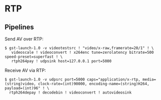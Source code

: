 # RTP

## Pipelines

Send AV over RTP:
```shell
$ gst-launch-1.0 -v videotestsrc ! "video/x-raw,framerate=20/1" ! \
   videoscale ! videoconvert ! x264enc tune=zerolatency bitrate=500 speed-preset=superfast ! \
   rtph264pay ! udpsink host=127.0.0.1 port=5000
```

Receive AV via RTP:
```shell
$ gst-launch-1.0 -v udpsrc port=5000 caps="application/x-rtp, media=(string)video, clock-rate=(int)90000, encoding-name=(string)H264, payload=(int)96" ! \
  rtph264depay ! decodebin ! videoconvert ! autovideosink
```

